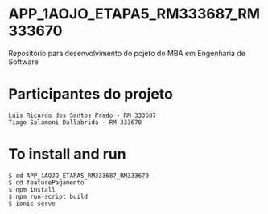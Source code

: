 # APP_1AOJO_ETAPA5_RM333687_RM333670
Repositório para desenvolvimento do pojeto do MBA em Engenharia de Software
# Participantes do projeto 
```
Luis Ricardo dos Santos Prado - RM 333687
Tiago Salamoni Dallabrida - RM 333670
```
# To install and run
```
$ cd APP_1AOJO_ETAPA5_RM333687_RM333670
$ cd featurePagamento
$ npm install
$ npm run-script build
$ ionic serve
```
